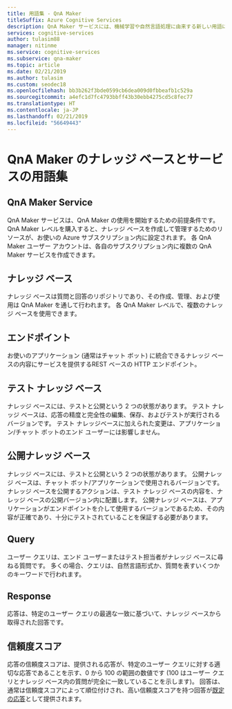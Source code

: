 ```yaml
---
title: 用語集 - QnA Maker
titleSuffix: Azure Cognitive Services
description: QnA Maker サービスには、機械学習や自然言語処理に由来する新しい用語に加え、サービス固有の用語が数多く存在します。 この用語集は、そうした用語を理解するための助けとなります。
services: cognitive-services
author: tulasim88
manager: nitinme
ms.service: cognitive-services
ms.subservice: qna-maker
ms.topic: article
ms.date: 02/21/2019
ms.author: tulasim
ms.custom: seodec18
ms.openlocfilehash: bb3b262f3bde0599cb6dea009d0fbbeafb1c529a
ms.sourcegitcommit: a4efc1d7fc4793bbff43b30ebb4275cd5c8fec77
ms.translationtype: HT
ms.contentlocale: ja-JP
ms.lasthandoff: 02/21/2019
ms.locfileid: "56649443"
---
```

# <a name="glossary-for-qna-maker-knowledge-base-and-service"></a>QnA Maker のナレッジ ベースとサービスの用語集

## <a name="qna-maker-service"></a>QnA Maker Service
QnA Maker サービスは、QnA Maker の使用を開始するための前提条件です。 QnA Maker レベルを購入すると、ナレッジ ベースを作成して管理するためのリソースが、お使いの Azure サブスクリプション内に設定されます。 各 QnA Maker ユーザー アカウントは、各自のサブスクリプション内に複数の QnA Maker サービスを作成できます。

## <a name="knowledge-base"></a>ナレッジ ベース
ナレッジ ベースは質問と回答のリポジトリであり、その作成、管理、および使用は QnA Maker を通して行われます。 各 QnA Maker レベルで、複数のナレッジ ベースを使用できます。

## <a name="endpoint"></a>エンドポイント
お使いのアプリケーション (通常はチャット ボット) に統合できるナレッジ ベースの内容にサービスを提供するREST ベースの HTTP エンドポイント。 

## <a name="test-knowledge-base"></a>テスト ナレッジ ベース
ナレッジ ベースには、テストと公開という 2 つの状態があります。 テスト ナレッジ ベースは、応答の精度と完全性の編集、保存、およびテストが実行されるバージョンです。 テスト ナレッジベースに加えられた変更は、アプリケーション/チャット ボットのエンド ユーザーには影響しません。

## <a name="published-knowledge-base"></a>公開ナレッジ ベース
ナレッジ ベースには、テストと公開という 2 つの状態があります。  公開ナレッジ ベースは、チャット ボット/アプリケーションで使用されるバージョンです。 ナレッジ ベースを公開するアクションは、テスト ナレッジ ベースの内容を、ナレッジ ベースの公開バージョン内に配置します。 公開ナレッジ ベースは、アプリケーションがエンドポイントを介して使用するバージョンであるため、その内容が正確であり、十分にテストされていることを保証する必要があります。

## <a name="query"></a>Query
ユーザー クエリは、エンド ユーザーまたはテスト担当者がナレッジ ベースに尋ねる質問です。 多くの場合、クエリは、自然言語形式か、質問を表すいくつかのキーワードで行われます。

## <a name="response"></a>Response
応答は、特定のユーザー クエリの最適な一致に基づいて、ナレッジ ベースから取得された回答です。

## <a name="confidence-score"></a>信頼度スコア
応答の信頼度スコアは、提供される応答が、特定のユーザー クエリに対する適切な応答であることを示す、0 から 100 の範囲の数値です (100 はユーザー クエリとナレッジ ベース内の質問が完全に一致していることを示します)。 回答は、通常は信頼度スコアによって順位付けされ、高い信頼度スコアを持つ回答が[既定の応答](concepts/confidence-score.md#change-default-answer)として提供されます。
